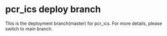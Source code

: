 # pcr_ics deploy branch

This is the deployment branch(master) for pcr_ics. For more details, please switch to main branch.
